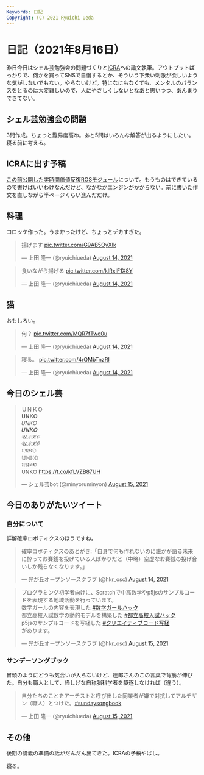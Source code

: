 ```yaml
---
Keywords: 日記
Copyright: (C) 2021 Ryuichi Ueda
---
```


# 日記（2021年8月16日）

昨日今日はシェル芸勉強会の問題づくりと[ICRA](https://www.icra2022.org/)への論文執筆。アウトプットばっかりで、何かを買ってSNSで自慢するとか、そういう下衆い刺激が欲しいような気がしないでもない。やらないけど。特になにもなくても、メンタルのバランスをとるのは大変難しいので、人にやさしくしないとなあと思いつつ、あんまりできてない。




## シェル芸勉強会の問題

3問作成。ちょっと難易度高め。あと5問はいろんな解答が出るようにしたい。寝る前に考える。

## ICRAに出す予稿

[この前公開した実時間価値反復ROSモジュール](https://github.com/ryuichiueda/value_iteration)について。もうものはできているので書けばいいわけなんだけど、なかなかエンジンがかからない。前に書いた作文を直しながら半ページくらい進んだだけ。

## 料理

コロッケ作った。うまかったけど、ちょっとデカすぎた。

<blockquote class="twitter-tweet" data-partner="tweetdeck"><p lang="ja" dir="ltr">揚げます <a href="https://t.co/G9AB5OyXIk">pic.twitter.com/G9AB5OyXIk</a></p>&mdash; 上田 隆一 (@ryuichiueda) <a href="https://twitter.com/ryuichiueda/status/1426472730883330051?ref_src=twsrc%5Etfw">August 14, 2021</a></blockquote>
<script async src="https://platform.twitter.com/widgets.js" charset="utf-8"></script>

<blockquote class="twitter-tweet" data-partner="tweetdeck"><p lang="ja" dir="ltr">食いながら揚げる <a href="https://t.co/klRxIF1X8Y">pic.twitter.com/klRxIF1X8Y</a></p>&mdash; 上田 隆一 (@ryuichiueda) <a href="https://twitter.com/ryuichiueda/status/1426477881933262851?ref_src=twsrc%5Etfw">August 14, 2021</a></blockquote>

## 猫

おもしろい。

<blockquote class="twitter-tweet" data-partner="tweetdeck"><p lang="ja" dir="ltr">何？ <a href="https://t.co/MQR7fTwe0u">pic.twitter.com/MQR7fTwe0u</a></p>&mdash; 上田 隆一 (@ryuichiueda) <a href="https://twitter.com/ryuichiueda/status/1426343188499898369?ref_src=twsrc%5Etfw">August 14, 2021</a></blockquote>

<blockquote class="twitter-tweet" data-partner="tweetdeck"><p lang="ja" dir="ltr">寝る。 <a href="https://t.co/4rQMbTnzRI">pic.twitter.com/4rQMbTnzRI</a></p>&mdash; 上田 隆一 (@ryuichiueda) <a href="https://twitter.com/ryuichiueda/status/1426553012017762305?ref_src=twsrc%5Etfw">August 14, 2021</a></blockquote>


## 今日のシェル芸

<blockquote class="twitter-tweet" data-partner="tweetdeck"><p lang="und" dir="ltr">ＵＮＫＯ<br>𝐔𝐍𝐊𝐎<br>𝑈𝑁𝐾𝑂<br>𝑼𝑵𝑲𝑶<br>𝒰𝒩𝒦𝒪<br>𝓤𝓝𝓚𝓞<br>𝔘𝔑𝔎𝔒<br>𝕌ℕ𝕂𝕆<br>𝖀𝕹𝕶𝕺<br>𝖴𝖭𝖪𝖮 <a href="https://t.co/kfLVZB87UH">https://t.co/kfLVZB87UH</a></p>&mdash; シェル芸bot (@minyoruminyon) <a href="https://twitter.com/minyoruminyon/status/1426789288100777984?ref_src=twsrc%5Etfw">August 15, 2021</a></blockquote>

## 今日のありがたいツイート

### 自分について

詳解確率ロボティクスのほうですね。

<blockquote class="twitter-tweet" data-partner="tweetdeck"><p lang="ja" dir="ltr">確率ロボティクスのあとがき:「自身で何も作れないのに誰かが語る未来に酔ってお賽銭を投げている人ばかりだと（中略）空虚なお賽銭の投げ合いしか残らなくなります。」</p>&mdash; 光が丘オープンソースクラブ (@hkr_osc) <a href="https://twitter.com/hkr_osc/status/1426465811242250243?ref_src=twsrc%5Etfw">August 14, 2021</a></blockquote>

<blockquote class="twitter-tweet" data-partner="tweetdeck"><p lang="ja" dir="ltr">プログラミング初学者向けに、Scratchで中高数学やp5jsのサンプルコードを表現する地域活動を行っています。<br>数学ガールの内容を表現した <a href="https://twitter.com/hashtag/%E6%95%B0%E5%AD%A6%E3%82%AC%E3%83%BC%E3%83%AB%E3%83%8F%E3%83%83%E3%82%AF?src=hash&amp;ref_src=twsrc%5Etfw">#数学ガールハック</a><br>都立高校入試数学の動的モデルを構築した <a href="https://twitter.com/hashtag/%E9%83%BD%E7%AB%8B%E9%AB%98%E6%A0%A1%E5%85%A5%E8%A9%A6%E3%83%8F%E3%83%83%E3%82%AF?src=hash&amp;ref_src=twsrc%5Etfw">#都立高校入試ハック</a> <br>p5jsのサンプルコードを写経した <a href="https://twitter.com/hashtag/%E3%82%AF%E3%83%AA%E3%82%A8%E3%82%A4%E3%83%86%E3%82%A3%E3%83%96%E3%82%B3%E3%83%BC%E3%83%89%E5%86%99%E7%B5%8C?src=hash&amp;ref_src=twsrc%5Etfw">#クリエイティブコード写経</a><br>があります。</p>&mdash; 光が丘オープンソースクラブ (@hkr_osc) <a href="https://twitter.com/hkr_osc/status/1426855902083129347?ref_src=twsrc%5Etfw">August 15, 2021</a></blockquote>

### サンデーソングブック

冒頭のようにどうも気合いが入らないけど、達郎さんのこの言葉で背筋が伸びた。自分も職人として、怪しげな自称脳科学者を駆逐しなければ（違う）。

<blockquote class="twitter-tweet" data-partner="tweetdeck"><p lang="ja" dir="ltr">自分たちのことをアーチストと呼び出した同業者が嫌で対抗してアルチザン（職人）とつけた。<a href="https://twitter.com/hashtag/sundaysongbook?src=hash&amp;ref_src=twsrc%5Etfw">#sundaysongbook</a></p>&mdash; 上田 隆一 (@ryuichiueda) <a href="https://twitter.com/ryuichiueda/status/1426773463704825859?ref_src=twsrc%5Etfw">August 15, 2021</a></blockquote>


## その他

後期の講義の準備の話がだんだん出てきた。ICRAの予稿やばし。


寝る。
